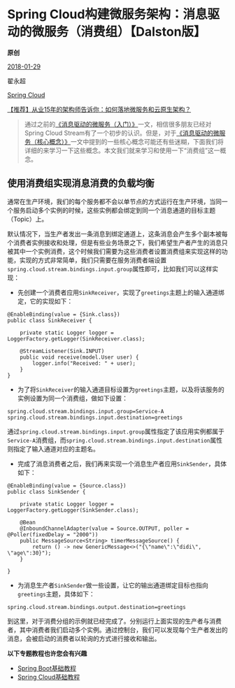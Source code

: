 # Spring Cloud构建微服务架构：消息驱动的微服务（消费组）【Dalston版】

**原创**

 [2018-01-29](https://blog.didispace.com/spring-cloud-starter-dalston-7-3/)

 翟永超

 [Spring Cloud](https://blog.didispace.com/categories/Spring-Cloud/)

[【推荐】从业15年的架构师告诉你：如何落地微服务和云原生架构？](https://blog.didispace.com/how-to-implement-microservice-and-cloud-native-architecture/)

> 通过之前的[《消息驱动的微服务（入门）》](http://blog.didispace.com/spring-cloud-starter-dalston-7-1/)一文，相信很多朋友已经对Spring Cloud Stream有了一个初步的认识。但是，对于[《消息驱动的微服务（核心概念）》](http://blog.didispace.com/spring-cloud-starter-dalston-7-2/)一文中提到的一些核心概念可能还有些迷糊，下面我们将详细的来学习一下这些概念。本文我们就来学习和使用一下“消费组”这一概念。

## 使用消费组实现消息消费的负载均衡

通常在生产环境，我们的每个服务都不会以单节点的方式运行在生产环境，当同一个服务启动多个实例的时候，这些实例都会绑定到同一个消息通道的目标主题（Topic）上。

默认情况下，当生产者发出一条消息到绑定通道上，这条消息会产生多个副本被每个消费者实例接收和处理，但是有些业务场景之下，我们希望生产者产生的消息只被其中一个实例消费，这个时候我们需要为这些消费者设置消费组来实现这样的功能，实现的方式非常简单，我们只需要在服务消费者端设置`spring.cloud.stream.bindings.input.group`属性即可，比如我们可以这样实现：

- 先创建一个消费者应用`SinkReceiver`，实现了`greetings`主题上的输入通道绑定，它的实现如下：

```
@EnableBinding(value = {Sink.class})
public class SinkReceiver {

    private static Logger logger = LoggerFactory.getLogger(SinkReceiver.class);

    @StreamListener(Sink.INPUT)
    public void receive(model.User user) {
        logger.info("Received: " + user);
    }
}
```

- 为了将`SinkReceiver`的输入通道目标设置为`greetings`主题，以及将该服务的实例设置为同一个消费组，做如下设置：

```
spring.cloud.stream.bindings.input.group=Service-A
spring.cloud.stream.bindings.input.destination=greetings
```

通过`spring.cloud.stream.bindings.input.group`属性指定了该应用实例都属于`Service-A`消费组，而`spring.cloud.stream.bindings.input.destination`属性则指定了输入通道对应的主题名。

- 完成了消息消费者之后，我们再来实现一个消息生产者应用`SinkSender`，具体如下：

```
@EnableBinding(value = {Source.class})
public class SinkSender {

    private static Logger logger = LoggerFactory.getLogger(SinkSender.class);

    @Bean
    @InboundChannelAdapter(value = Source.OUTPUT, poller = @Poller(fixedDelay = "2000"))
    public MessageSource<String> timerMessageSource() {
        return () -> new GenericMessage<>("{\"name\":\"didi\", \"age\":30}");
    }

}
```

- 为消息生产者`SinkSender`做一些设置，让它的输出通道绑定目标也指向`greetings`主题，具体如下：

```
spring.cloud.stream.bindings.output.destination=greetings
```

到这里，对于消费分组的示例就已经完成了。分别运行上面实现的生产者与消费者，其中消费者我们启动多个实例。通过控制台，我们可以发现每个生产者发出的消息，会被启动的消费者以轮询的方式进行接收和输出。

**以下专题教程也许您会有兴趣**

- [Spring Boot基础教程](http://blog.didispace.com/Spring-Boot基础教程/)
- [Spring Cloud基础教程](http://blog.didispace.com/Spring-Cloud基础教程/)